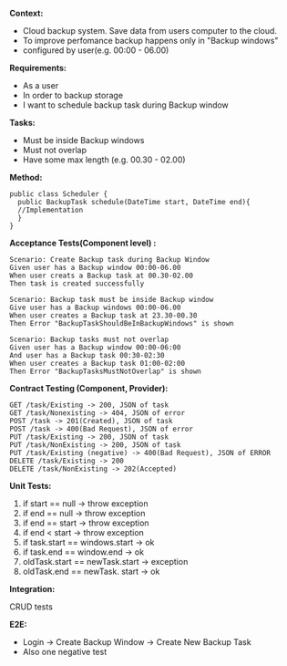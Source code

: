 **Context:**
  - Cloud backup system. Save data from users computer to the cloud.
  - To improve perfomance backup happens only in "Backup windows"
  - configured by user(e.g. 00:00 - 06.00)

**Requirements:**
  - As a user
  - In order to backup storage
  - I want to schedule backup task during Backup window

**Tasks:**
  - Must be inside Backup windows
  - Must not overlap
  - Have some max length (e.g. 00.30 - 02.00)

**Method:**
```
public class Scheduler {
  public BackupTask schedule(DateTime start, DateTime end){
  //Implementation
  }
}
```

**Acceptance Tests(Component level) :**
```
Scenario: Create Backup task during Backup Window
Given user has a Backup window 00:00-06.00
When user creats a Backup task at 00.30-02.00
Then task is created successfully

Scenario: Backup task must be inside Backup window
Give user has a Backup windows 00:00-06.00
When user creates a Backup task at 23.30-00.30
Then Error "BackupTaskShouldBeInBackupWindows" is shown

Scenario: Backup tasks must not overlap
Given user has a Backup window 00:00-06:00
And user has a Backup task 00:30-02:30
When user creates a Backup task 01:00-02:00
Then Error "BackupTasksMustNotOverlap" is shown
```

**Contract Testing (Component, Provider):**
```
GET /task/Existing -> 200, JSON of task
GET /task/Nonexisting -> 404, JSON of error
POST /task -> 201(Created), JSON of task
POST /task -> 400(Bad Request), JSON of error
PUT /task/Existing -> 200, JSON of task
PUT /task/NonExisting -> 200, JSON of task
PUT /task/Existing (negative) -> 400(Bad Request), JSON of ERROR
DELETE /task/Existing -> 200
DELETE /task/NonExisting -> 202(Accepted)
```

**Unit Tests:**
1. if start == null -> throw exception
2. if end == null -> throw exception
3. if end == start -> throw exception
4. if end < start -> throw exception
5. if task.start == windows.start -> ok
6. if task.end == window.end -> ok
7. oldTask.start == newTask.start -> exception
8. oldTask.end == newTask. start -> ok

**Integration:**

CRUD tests

**E2E:**
- Login -> Create Backup Window -> Create New Backup Task
- Also one negative test
